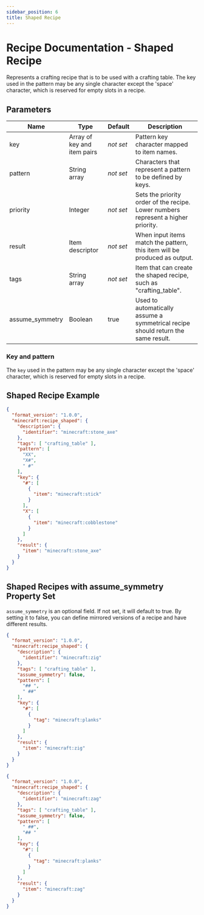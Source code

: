 ```yaml
---
sidebar_position: 6
title: Shaped Recipe
---
```


# Recipe Documentation - Shaped Recipe

Represents a crafting recipe that is to be used with a crafting table. The key used in the pattern may be any single
character except the 'space' character, which is reserved for empty slots in a recipe.

## Parameters

| Name            | Type                        | Default   | Description                                                                       |
|-----------------|-----------------------------|-----------|-----------------------------------------------------------------------------------|
| key             | Array of key and item pairs | *not set* | Pattern key character mapped to item names.                                       |
| pattern         | String array                | *not set* | Characters that represent a pattern to be defined by keys.                        |
| priority        | Integer                     | *not set* | Sets the priority order of the recipe. Lower numbers represent a higher priority. |
| result          | Item descriptor             | *not set* | When input items match the pattern, this item will be produced as output.         |
| tags            | String array                | *not set* | Item that can create the shaped recipe, such as "crafting_table".                 |
| assume_symmetry | Boolean                     | true      | Used to automatically assume a symmetrical recipe should return the same result.  |

### Key and pattern

The `key` used in the pattern may be any single character except the 'space' character, which is reserved for empty slots in a recipe.

## Shaped Recipe Example

```json
{
  "format_version": "1.0.0",
  "minecraft:recipe_shaped": {
    "description": {
      "identifier": "minecraft:stone_axe"
    },
    "tags": [ "crafting_table" ],
    "pattern": [
      "XX",
      "X#",
      " #"
    ],
    "key": {
      "#": [
        {
          "item": "minecraft:stick"
        }
      ],
      "X": [
        {
          "item": "minecraft:cobblestone"
        }
      ]
    },
    "result": {
      "item": "minecraft:stone_axe"
    }
  }
}
```

## Shaped Recipes with assume_symmetry Property Set

`assume_symmetry` is an optional field. If not set, it will default to true. By setting it to false, you can define mirrored versions of a recipe and have different results.

```json
{
  "format_version": "1.0.0",
  "minecraft:recipe_shaped": {
    "description": {
      "identifier": "minecraft:zig"
    },
    "tags": [ "crafting_table" ],
    "assume_symmetry": false,
    "pattern": [
      "## ",
      " ##"
    ],
    "key": {
      "#": [
        {
          "tag": "minecraft:planks"
        }
      ]
    },
    "result": {
      "item": "minecraft:zig"
    }
  }
}
```

```json
{
  "format_version": "1.0.0",
  "minecraft:recipe_shaped": {
    "description": {
      "identifier": "minecraft:zag"
    },
    "tags": [ "crafting_table" ],
    "assume_symmetry": false,
    "pattern": [
      " ##",
      "## "
    ],
    "key": {
      "#": [
        {
          "tag": "minecraft:planks"
        }
      ]
    },
    "result": {
      "item": "minecraft:zag"
    }
  }
}
```